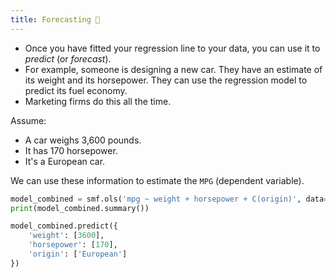 ```yaml
---
title: Forecasting 🔭
---
```


- Once you have fitted your regression line to your data, you can use it to _predict_ (or _forecast_).
- For example, someone is designing a new car. They have an estimate of its weight and its horsepower. They can use the regression model to predict its fuel economy.
- Marketing firms do this all the time.

Assume:

- A car weighs 3,600 pounds.
- It has 170 horsepower.
- It's a European car.

We can use these information to estimate the `MPG` (dependent variable).

```python
model_combined = smf.ols('mpg ~ weight + horsepower + C(origin)', data=df_auto).fit()
print(model_combined.summary())

model_combined.predict({
    'weight': [3600],
    'horsepower': [170],
    'origin': ['European']
})
```
